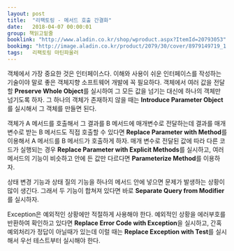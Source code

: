 ```yaml
---
layout: post
title:  "리팩토링 - 메서드 호출 간결화"
date:   2018-04-07 00:00:01
group: 책읽고밑줄
booklink: "http://www.aladin.co.kr/shop/wproduct.aspx?ItemId=20793053"
bookimg: "http://image.aladin.co.kr/product/2079/30/cover/8979149719_1.jpg"
tags:	리팩토링 마틴파울러 
---
```


객체에서 가장 중요한 것은 인터페이스다. 이해와 사용이 쉬운 인터페이스를 작성하는 기술이야 말로 좋은 객체지향 소프트웨어 개발에 꼭 필요하다. 객체에서 여러 값을 전달할 **Preserve Whole Object**를 실시하여 그 모든 값을 넘기는 대신에 하나의 객체만 넘기도록 하자. 그 하나의 객체가 존재하지 않을 때는 **Introduce Parameter Object**를 실시해서 그 객체를 만들면 된다.

객체가 A 메서드를 호출해서 그 결과를 B 메서드에 매개변수로 전달하는데 결과를 매개변수로 받는 B 메서드도 직접 호출할 수 있다면 **Replace Parameter with Method**를 이용해서 A 메서드를 B 메서드가 호출하게 하자. 매개 변수로 전달된 값에 따라 다른 코드가 실행되는 경우 **Replace Parameter with Explicit Methods**를 실시하고, 여러 메서드의 기능이 비슷하고 안에 든 값만 다르다면 **Parameterize Method**를 이용하자. 

상태 변경 기능과 상태 질의 기능을 하나의 메서드 안에 넣으면 문제가 발생하는 상황이 많이 생긴다. 그래서 두 기능이 합쳐져 있다면 바로 **Separate Query from Modifier**를 실시하자. 

Exception은 예외적인 상황에만 적절하게 사용해야 한다. 예외적인 상황을 에러부호를 반환하여 확인하고 있다면 **Replace Error Code with Exception**을 실시하고, 간혹 예외처리가 정답이 아닐때가 있는데 이럴 때는 **Replace Exception with Test**를 실시해서 우선 테스트부터 실시해야 한다. 

<br/>
